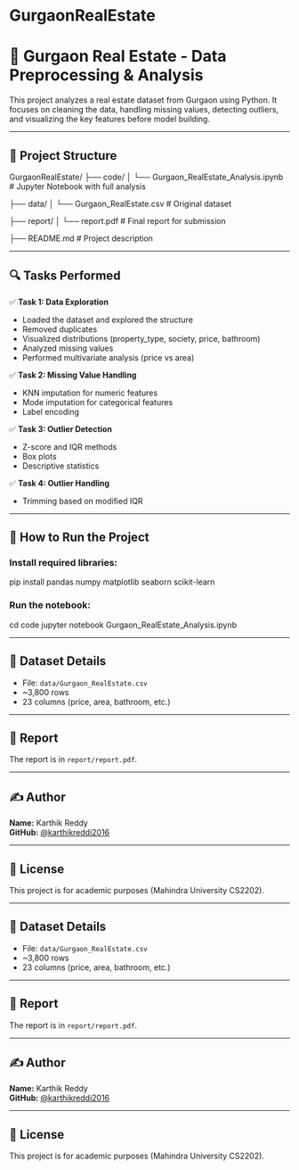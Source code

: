 # GurgaonRealEstate
# 🏡 Gurgaon Real Estate - Data Preprocessing & Analysis

This project analyzes a real estate dataset from Gurgaon using Python.
It focuses on cleaning the data, handling missing values, detecting outliers, and visualizing the key features before model building.

---

## 📁 Project Structure

GurgaonRealEstate/
├── code/
│ └── Gurgaon_RealEstate_Analysis.ipynb # Jupyter Notebook with full analysis

├── data/
│ └── Gurgaon_RealEstate.csv # Original dataset

├── report/
│ └── report.pdf # Final report for submission

├── README.md # Project description


---

## 🔍 Tasks Performed

✅ **Task 1: Data Exploration**
- Loaded the dataset and explored the structure
- Removed duplicates
- Visualized distributions (property_type, society, price, bathroom)
- Analyzed missing values
- Performed multivariate analysis (price vs area)

✅ **Task 2: Missing Value Handling**
- KNN imputation for numeric features
- Mode imputation for categorical features
- Label encoding

✅ **Task 3: Outlier Detection**
- Z-score and IQR methods
- Box plots
- Descriptive statistics

✅ **Task 4: Outlier Handling**
- Trimming based on modified IQR

---

## 🧪 How to Run the Project

### Install required libraries:
pip install pandas numpy matplotlib seaborn scikit-learn


### Run the notebook:

cd code
jupyter notebook Gurgaon_RealEstate_Analysis.ipynb


---

## 📂 Dataset Details

- File: `data/Gurgaon_RealEstate.csv`
- ~3,800 rows
- 23 columns (price, area, bathroom, etc.)

---

## 📝 Report

The report is in `report/report.pdf`.

---

## ✍️ Author

**Name:** Karthik Reddy  
**GitHub:** [@karthikreddi2016](https://github.com/karthikreddi2016)

---

## 📌 License

This project is for academic purposes (Mahindra University CS2202).


---

## 📂 Dataset Details

- File: `data/Gurgaon_RealEstate.csv`
- ~3,800 rows
- 23 columns (price, area, bathroom, etc.)

---

## 📝 Report

The report is in `report/report.pdf`.

---

## ✍️ Author

**Name:** Karthik Reddy  
**GitHub:** [@karthikreddi2016](https://github.com/karthikreddi2016)

---

## 📌 License

This project is for academic purposes (Mahindra University CS2202).



